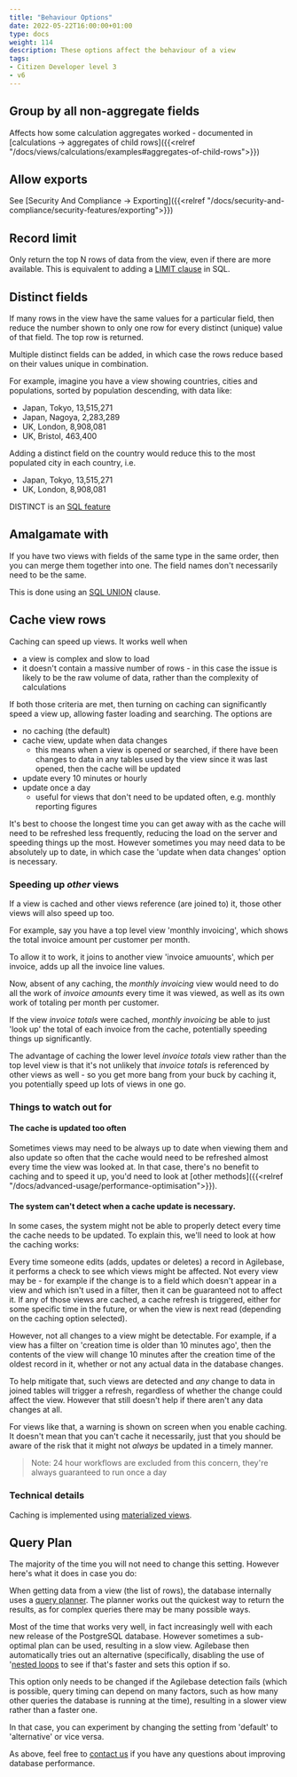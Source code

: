 ```yaml
---
title: "Behaviour Options"
date: 2022-05-22T16:00:00+01:00
type: docs
weight: 114
description: These options affect the behaviour of a view
tags:
- Citizen Developer level 3
- v6
---
```

## Group by all non-aggregate fields
Affects how some calculation aggregates worked - documented in [calculations -> aggregates of child rows]({{<relref "/docs/views/calculations/examples#aggregates-of-child-rows">}})

## Allow exports
See [Security And Compliance -> Exporting]({{<relref "/docs/security-and-compliance/security-features/exporting">}})

## Record limit
Only return the top N rows of data from the view, even if there are more available. This is equivalent to adding a [LIMIT clause](https://www.postgresql.org/docs/current/sql-select.html#SQL-LIMIT) in SQL.

## Distinct fields
If many rows in the view have the same values for a particular field, then reduce the number shown to only one row for every distinct (unique) value of that field. The top row is returned.

Multiple distinct fields can be added, in which case the rows reduce based on their values unique in combination.

For example, imagine you have a view showing countries, cities and populations, sorted by population descending, with data like:
* Japan, Tokyo, 13,515,271
* Japan, Nagoya, 2,283,289
* UK, London, 8,908,081
* UK, Bristol, 463,400

Adding a distinct field on the country would reduce this to the most populated city in each country, i.e.
* Japan, Tokyo, 13,515,271
* UK, London, 8,908,081

DISTINCT is an [SQL feature](https://www.postgresql.org/docs/current/sql-select.html#SQL-DISTINCT)

## Amalgamate with
If you have two views with fields of the same type in the same order, then you can merge them together into one. The field names don't necessarily need to be the same.

This is done using an [SQL UNION](https://www.sqltutorial.org/sql-union/) clause.

## Cache view rows
Caching can speed up views. It works well when
* a view is complex and slow to load
* it doesn't contain a massive number of rows - in this case the issue is likely to be the raw volume of data, rather than the complexity of calculations

If both those criteria are met, then turning on caching can significantly speed a view up, allowing faster loading and searching. The options are
* no caching (the default)
* cache view, update when data changes
    - this means when a view is opened or searched, if there have been changes to data in any tables used by the view since it was last opened, then the cache will be updated
* update every 10 minutes or hourly
* update once a day
    - useful for views that don't need to be updated often, e.g. monthly reporting figures

It's best to choose the longest time you can get away with as the cache will need to be refreshed less frequently, reducing the load on the server and speeding things up the most.
However sometimes you may need data to be absolutely up to date, in which case the 'update when data changes' option is necessary.

### Speeding up *other* views

If a view is cached and other views reference (are joined to) it, those other views will also speed up too.

For example, say you have a top level view 'monthly invoicing', which shows the total invoice amount per customer per month.

To allow it to work, it joins to another view 'invoice amuounts', which per invoice, adds up all the invoice line values.

Now, absent of any caching, the *monthly invoicing* view would need to do all the work of *invoice amounts* every time it was viewed, as well as its own work of totaling per month per customer.

If the view *invoice totals* were cached, *monthly invoicing* be able to just 'look up' the total of each invoice from the cache, potentially speeding things up significantly.

The advantage of caching the lower level *invoice totals* view rather than the top level view is that it's not unlikely that *invoice totals* is referenced by other views as well - so you get more bang from your buck by caching it, you potentially speed up lots of views in one go.

### Things to watch out for

#### The cache is updated too often
Sometimes views may need to be always up to date when viewing them and also update so often that the cache would need to be refreshed almost every time the view was looked at.
In that case, there's no benefit to caching and to speed it up, you'd need to look at [other methods]({{<relref "/docs/advanced-usage/performance-optimisation">}}).

#### The system can't detect when a cache update is necessary.
In some cases, the system might not be able to properly detect every time the cache needs to be updated. To explain this, we'll need to look at how the caching works:

Every time someone edits (adds, updates or deletes) a record in Agilebase, it performs a check to see which views might be affected.
Not every view may be - for example if the change is to a field which doesn't appear in a view and which isn't used in a filter, then it can be guaranteed not to affect it.
If any of those views are cached, a cache refresh is triggered, either for some specific time in the future, or when the view is next read (depending on the caching option selected).

However, not all changes to a view might be detectable. For example, if a view has a filter on 'creation time is older than 10 minutes ago', then the contents of the view will change 10 minutes after the creation time of the oldest record in it, whether or not any actual data in the database changes.

To help mitigate that, such views are detected and *any* change to data in joined tables will trigger a refresh, regardless of whether the change could affect the view. However that still doesn't help if there aren't any data changes at all.

For views like that, a warning is shown on screen when you enable caching. It doesn't mean that you can't cache it necessarily, just that you should be aware of the risk that it might not *always* be updated in a timely manner.

> Note: 24 hour workflows are excluded from this concern, they're always guaranteed to run once a day

### Technical details

Caching is implemented using [materialized views](https://en.wikipedia.org/wiki/Materialized_view).

## Query Plan

The majority of the time you will not need to change this setting. However here's what it does in case you do:

When getting data from a view (the list of rows), the database internally uses a [query planner](https://www.postgresql.org/docs/current/planner-optimizer.html). The planner works out the quickest way to return the results, as for complex queries there may be many possible ways.

Most of the time that works very well, in fact increasingly well with each new release of the PostgreSQL database. However sometimes a sub-optimal plan can be used, resulting in a slow view. Agilebase then automatically tries out an alternative (specifically, disabling the use of '[nested loops](https://www.postgresql.org/docs/14/runtime-config-query.html') to see if that's faster and sets this option if so.

This option only needs to be changed if the Agilebase detection fails (which is possible, query timing can depend on many factors, such as how many other queries the database is running at the time), resulting in a slower view rather than a faster one.

In that case, you can experiment by changing the setting from 'default' to 'alternative' or vice versa.

As above, feel free to [contact us](https://agilechilli.com/contact-us/) if you have any questions about improving database performance.